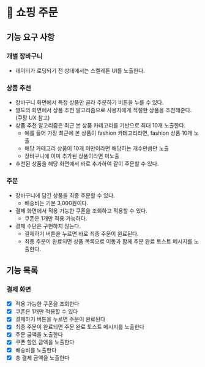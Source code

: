 # 🚀 쇼핑 주문

## 기능 요구 사항

### 개별 장바구니
- 데이터가 로딩되기 전 상태에서는 스켈레톤 UI를 노출한다.

### 상품 추천
- 장바구니 화면에서 특정 상품만 골라 주문하기 버튼을 누를 수 있다.
- 별도의 화면에서 상품 추천 알고리즘으로 사용자에게 적절한 상품을 추천해준다. (쿠팡 UX 참고)
- 상품 추천 알고리즘은 최근 본 상품 카테고리를 기반으로 최대 10개 노출한다.
  - 예를 들어 가장 최근에 본 상품이 fashion 카테고리라면, fashion 상품 10개 노출
  - 해당 카테고리 상품이 10개 미만이라면 해당하는 개수만큼만 노출
  - 장바구니에 이미 추가된 상품이라면 미노출
- 추천된 상품을 해당 화면에서 바로 추가하여 같이 주문할 수 있다.

### 주문
- 장바구니에 담긴 상품을 최종 주문할 수 있다.
  - 배송비는 기본 3,000원이다.
- 결제 화면에서 적용 가능한 쿠폰을 조회하고 적용할 수 있다.
  - 쿠폰은 1개만 적용 가능하다.
- 결제 수단은 구현하지 않는다.
  - 결제하기 버튼을 누르면 바로 최종 주문이 완료된다.
  - 최종 주문이 완료되면 상품 목록으로 이동과 함께 주문 완료 토스트 메시지를 노출한다.

## 기능 목록

### 결제 화면
- [x] 적용 가능한 쿠폰을 조회한다
- [x] 쿠폰은 1개만 적용할 수 있다
- [x] 결제하기 버튼을 누르면 주문이 완료된다
- [x] 최종 주문이 완료되면 주문 완료 토스트 메시지를 노출한다
- [x] 주문 금액을 노출한다
- [x] 쿠폰 할인 금액을 노출한다
- [x] 배송비를 노출한다
- [x] 총 결제 금액을 노출한다
